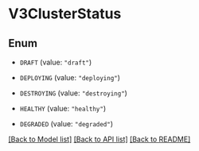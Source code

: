 # V3ClusterStatus

## Enum


* `DRAFT` (value: `"draft"`)

* `DEPLOYING` (value: `"deploying"`)

* `DESTROYING` (value: `"destroying"`)

* `HEALTHY` (value: `"healthy"`)

* `DEGRADED` (value: `"degraded"`)


[[Back to Model list]](../README.md#documentation-for-models) [[Back to API list]](../README.md#documentation-for-api-endpoints) [[Back to README]](../README.md)


